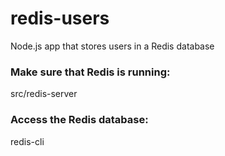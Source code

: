 # redis-users
Node.js app that stores users in a Redis database

### Make sure that Redis is running: 
src/redis-server

### Access the Redis database: 
redis-cli
